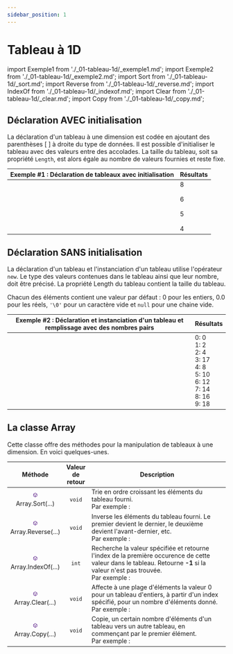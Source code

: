 ```yaml
---
sidebar_position: 1
---
```


# Tableau à 1D

import Exemple1 from './_01-tableau-1d/_exemple1.md';
import Exemple2 from './_01-tableau-1d/_exemple2.md';
import Sort from './_01-tableau-1d/_sort.md';
import Reverse from './_01-tableau-1d/_reverse.md';
import IndexOf from './_01-tableau-1d/_indexof.md';
import Clear from './_01-tableau-1d/_clear.md';
import Copy from './_01-tableau-1d/_copy.md';

## Déclaration AVEC initialisation

La déclaration d'un tableau à une dimension est codée en ajoutant des parenthèses [ ] à droite du type de données. Il est possible d'initialiser le tableau avec des valeurs entre des accolades. La taille du tableau, soit sa propriété `Length`, est alors égale au nombre de valeurs fournies et reste fixe.

| Exemple #1 : Déclaration de tableaux avec initialisation | Résultats |
| -------------------------------------------------------- | --------- |
| <Exemple1/> | 8 <br/> <br/> 6 <br/> <br/> 5 <br/> <br/> 4 |

## Déclaration SANS initialisation

La déclaration d'un tableau et l'instanciation d'un tableau utilise l'opérateur `new`. Le type des valeurs contenues dans le tableau ainsi que leur nombre, doit être précisé. La propriété Length du tableau contient la taille du tableau.

Chacun des éléments contient une valeur par défaut : 0 pour les entiers, 0.0 pour les réels, `'\0'` pour un caractère vide et `null` pour une chaine vide.

| Exemple #2 : Déclaration et instanciation d'un tableau et remplissage avec des nombres pairs | Résultats |
| -------------------------------------------------------------------------------------------- | --------- |
| <Exemple2/> | 0: 0 <br/> 1: 2 <br/> 2: 4 <br/> 3: 17 <br/> 4: 8 <br/> 5: 10 <br/> 6: 12 <br/> 7: 14 <br/> 8: 16 <br/> 9: 18 |

## La classe Array

Cette classe offre des méthodes pour la manipulation de tableaux à une dimension. En voici quelques-unes.

| Méthode | Valeur <br/> de <br/> retour | Description |
| :-----: | :--------------------------: | ----------- |
| ![méthode](../_00-shared/_methode.png) <br/> Array.Sort(...) | `void` | Trie en ordre croissant les éléments du tableau fourni. <br/> Par exemple : <Sort/> |
| ![méthode](../_00-shared/_methode.png) <br/> Array.Reverse(...) | `void` | Inverse les éléments du tableau fourni. Le premier devient le dernier, le deuxième devient l'avant-dernier, etc. <br/> Par exemple : <Reverse/> |
| ![méthode](../_00-shared/_methode.png) <br/> Array.IndexOf(...) | `int` | Recherche la valeur spécifiée et retourne l'index de la première occurence de cette valeur dans le tableau. Retourne **-1** si la valeur n'est pas trouvée. <br/> Par exemple : <IndexOf/> |
| ![méthode](../_00-shared/_methode.png) <br/> Array.Clear(...) | `void` | Affecte à une plage d'éléments la valeur 0 pour un tableau d'entiers, à partir d'un index spécifié, pour un nombre d'éléments donné. <br/> Par exemple : <Clear/> |
| ![méthode](../_00-shared/_methode.png) <br/> Array.Copy(...) | `void` | Copie, un certain nombre d'éléments d'un tableau vers un autre tableau, en commençant par le premier élément. <br/> Par exemple : <Copy/> |
